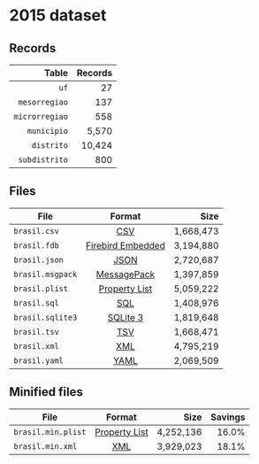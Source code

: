 # 2015 dataset

## Records

|          Table | Records |
| --------------:| -------:|
|           `uf` |      27 |
|  `mesorregiao` |     137 |
| `microrregiao` |     558 |
|    `municipio` |   5,570 |
|     `distrito` |  10,424 |
|  `subdistrito` |     800 |

## Files

| File             | Format                                                                                 |      Size |
| ---------------- |:--------------------------------------------------------------------------------------:| ---------:|
| `brasil.csv`     | [CSV](https://en.wikipedia.org/wiki/Comma-separated_values)                            | 1,668,473 |
| `brasil.fdb`     | [Firebird Embedded](https://en.wikipedia.org/wiki/Embedded_database#Firebird_Embedded) | 3,194,880 |
| `brasil.json`    | [JSON](https://en.wikipedia.org/wiki/JSON)                                             | 2,720,687 |
| `brasil.msgpack` | [MessagePack](https://en.wikipedia.org/wiki/MessagePack)                               | 1,397,859 |
| `brasil.plist`   | [Property List](https://en.wikipedia.org/wiki/Property_list)                           | 5,059,222 |
| `brasil.sql`     | [SQL](https://en.wikipedia.org/wiki/SQL)                                               | 1,408,976 |
| `brasil.sqlite3` | [SQLite 3](https://en.wikipedia.org/wiki/SQLite)                                       | 1,819,648 |
| `brasil.tsv`     | [TSV](https://en.wikipedia.org/wiki/Tab-separated_values)                              | 1,668,471 |
| `brasil.xml`     | [XML](https://en.wikipedia.org/wiki/XML)                                               | 4,795,219 |
| `brasil.yaml`    | [YAML](https://en.wikipedia.org/wiki/YAML)                                             | 2,069,509 |

## Minified files

| File               | Format                                                       |      Size | Savings |
| ------------------ |:------------------------------------------------------------:| ---------:| -------:|
| `brasil.min.plist` | [Property List](https://en.wikipedia.org/wiki/Property_list) | 4,252,136 |   16.0% |
| `brasil.min.xml`   | [XML](https://en.wikipedia.org/wiki/XML)                     | 3,929,023 |   18.1% |